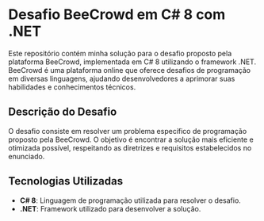 # Desafio BeeCrowd em C# 8 com .NET

Este repositório contém minha solução para o desafio proposto pela plataforma BeeCrowd, implementada em C# 8 utilizando o framework .NET. BeeCrowd é uma plataforma online que oferece desafios de programação em diversas linguagens, ajudando desenvolvedores a aprimorar suas habilidades e conhecimentos técnicos.

## Descrição do Desafio

O desafio consiste em resolver um problema específico de programação proposto pela BeeCrowd. O objetivo é encontrar a solução mais eficiente e otimizada possível, respeitando as diretrizes e requisitos estabelecidos no enunciado.

## Tecnologias Utilizadas

- **C# 8**: Linguagem de programação utilizada para resolver o desafio.
- **.NET**: Framework utilizado para desenvolver a solução.
